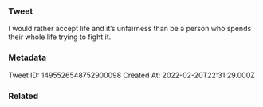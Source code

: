 ### Tweet
I would rather accept life and it’s unfairness than be a person who spends their whole life trying to fight it.

### Metadata
Tweet ID: 1495526548752900098
Created At: 2022-02-20T22:31:29.000Z

### Related


